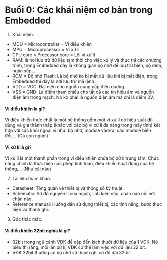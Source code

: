 # Buổi 0: Các khái niệm cơ bản trong Embedded

1. Khái niệm.
- MCU = Microcontroller = Vi điều khiển
- MPU = Microprocessor  = Vi xử lí
- CPU core = Processor core = Lõi vi xử lí      
- RAM: là nơi lưu trữ dữ liệu tạm thời cho việc xử lý và thực thi các chương trình, trong Embedded đây là không gian bộ nhớ để lưu trữ biến, bộ đệm, ngăn xếp,...           
- ROM = Bộ nhớ Flash: Là bộ nhớ ko bị mất dữ liệu khi bị mất điện, trong Embedded thì đây là nơi lưu trữ mã lệnh.       
- VDD = VCC: Đại diện cho nguồn cung cấp điện dương.      
- VSS = GND: Là điểm tham chiếu cho tất cả các tín hiệu âm và nguồn điện âm trong mạch. Nó ko phải là nguồn điện âm mà chỉ là điểm 0V.                   

####  Vi điều khiển là gì?      
Vi điều khiển thực chất là một hệ thống gồm một vi xử lí có hiệu suất đủ dùng và giá thành thấp (khác với các bộ vi xử lí đa năng trong máy tính) kết hợp với các khối ngoại vi như: bộ nhớ, module vào/ra, các module biến đổi,... (Cả con người)    
#### Vi xử lí là gì?        
Vi xử lí là một thành phần trong vi điều khiển chứa bộ xử lí trung tâm. Chức năng chính là thực hiện các phép tính toán, điều khiển hoạt động của hệ thống,... (Như cái não)            


2. Tài liệu tham khảo.
- Datasheet: Tổng quan về thiết bị và thông số kỹ thuật.
- Schematic: Sơ đồ nguyên lí của mạch, linh kiện nào, chân nào nối với chân nào.
- Reference manual: Hướng dẫn sử dụng thiết bị, các tính năng, bước thực hiện và thanh ghi.


3. Góc thắc mắc.
#### Vi điều khiển 32bit nghĩa là gì?      
- 32bit trong ngữ cảnh VĐK đề cập đến kích thướt dữ liệu của 1 VĐK. Nó biểu thị rằng, mỗi lần xử lí, VĐK có thể làm việc với dữ liệu 32 bit.        
- VĐK 32bit thường có bộ nhớ và thanh ghi có độ dài 32 bit.

 
